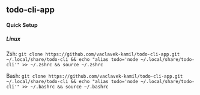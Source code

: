 ## todo-cli-app

#### Quick Setup

##### Linux

Zsh: `git clone https://github.com/vaclavek-kamil/todo-cli-app.git ~/.local/share/todo-cli && echo "alias todo='node ~/.local/share/todo-cli'" >> ~/.zshrc && source ~/.zshrc`

Bash: `git clone https://github.com/vaclavek-kamil/todo-cli-app.git ~/.local/share/todo-cli && echo "alias todo='node ~/.local/share/todo-cli'" >> ~/.bashrc && source ~/.bashrc`
